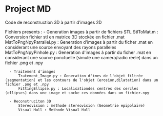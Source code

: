# Project MD
 
Code de reconstruction 3D à partir d'images 2D

Fichiers presents :
     - Generation images à partir de fichiers STL 
          StlToMat.m : Conversion fichier stl en matrice 3D stockée en fichier .mat
          MatToPngNpyParrallel.py : Generation d'images à partir du ficher .mat en considerant une source envoyant des rayons paralleles
          MatToPngNpyPinhole.py : Generation d'images à partir du ficher .mat en considerant une source ponctuelle (simule une camera/radio reele) dans un fichier .png et .npy
      
      - Traitement d'images 
          Tratement_Image.py : Generation d'imes de l'objet filtrée (segmentation) et les contours de l'objet (erosion,dilatation) dans un fichier .png et .npy
          FittingEllipse.py : Localisationdes centres des cercles (ellipses) dans une image et socke ces données dans un fichier.npy

      - Reconstruciton 3D
          Stereovision : methode stereovision (Geometrie epipolaire)
          Visual Hull : Methode Visual Hull
